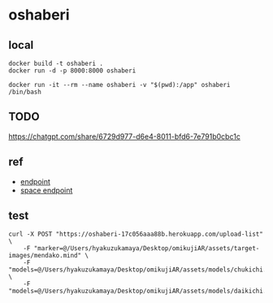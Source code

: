 # oshaberi

## local
```
docker build -t oshaberi .
docker run -d -p 8000:8000 oshaberi

docker run -it --rm --name oshaberi -v "$(pwd):/app" oshaberi /bin/bash
```

## TODO
https://chatgpt.com/share/6729d977-d6e4-8011-bfd6-7e791b0cbc1c

## ref
- [endpoint](https://oshaberi-17c056aaa88b.herokuapp.com/)
- [space endpoint](https://custom-ar-assets.nyc3.digitaloceanspaces.com)

## test
```
curl -X POST "https://oshaberi-17c056aaa88b.herokuapp.com/upload-list" \
    -F "marker=@/Users/hyakuzukamaya/Desktop/omikujiAR/assets/target-images/mendako.mind" \
    -F "models=@/Users/hyakuzukamaya/Desktop/omikujiAR/assets/models/chukichi.glb" \
    -F "models=@/Users/hyakuzukamaya/Desktop/omikujiAR/assets/models/daikichi.glb"
```